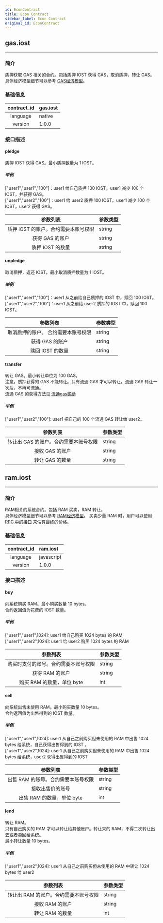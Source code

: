 ```yaml
---
id: EconContract
title: Econ Contract
sidebar_label: Econ Contract
original_id: EconContract
---
```


## gas.iost
---

### 简介
质押获取 GAS 相关的合约。包括质押 IOST 获得 GAS，取消质押，转让 GAS。   
具体经济模型细节可以参考 [GAS经济模型](../2-intro-of-iost/Economic-model/#gas奖励)。

### 基础信息
| contract_id | gas.iost |
| :----: | :------ |
| language | native |
| version | 1.0.0 |

### 接口描述

#### pledge
质押 IOST 获得 GAS。最小质押数量为 1 IOST。     
##### 举例
\["user1","user1","100"\]：user1 给自己质押 100 IOST。user1 减少 100 个 IOST，并获得 GAS。   
\["user1","user2","100"\]：user1 给 user2 质押 100 IOST。user1 减少 100 个 IOST，user2 获得 GAS。

| 参数列表 | 参数类型 |
| :----: | :------ |
| 质押 IOST 的账户。合约需要本账号权限 | string |
| 获得 GAS 的账户 | string |
| 质押 IOST 的数量 | string |

#### unpledge
取消质押，返还 IOST。最小取消质押数量为 1 IOST。      
##### 举例
\["user1","user1","100"\]：user1 从之前给自己质押的 IOST 中，赎回 100 IOST。
\["user1","user2","100"\]：user1 从之前给 user2 质押的 IOST 中，赎回 100 IOST。

| 参数列表 | 参数类型 |
| :----: | :------ |
| 取消质押的账户。 合约需要本账号权限| string |
| 获得 GAS 的账户 | string |
| 赎回 IOST 的数量 | string | 


#### transfer
转让 GAS。最小转让单位为 100 GAS。   
注意，质押获得的 GAS 不能转让。只有流通 GAS 才可以转让。流通 GAS 转让一次后，不再可流通。   
流通 GAS 的获得方法见 [流通gas奖励](../Economic-model/#流通gas奖励)

##### 举例
\["user1","user2","100"\]: user1 把自己的 100 个流通 GAS 转让给 user2。
 

| 参数列表 | 参数类型 |
| :----: | :------ |
| 转让出 GAS 的账户。合约需要本账号权限 | string |
| 接收 GAS 的账户| string |
| 转让 GAS 的数量 | string |

## ram.iost
---
### 简介
RAM相关的系统合约。包括 RAM 买卖，RAM 转让。   
具体经济模型细节可以参考 [RAM经济模型](../Economic-model/#资源)。
买卖少量 RAM 时，用户可以使用 [RPC 中的接口](../6-reference/API/#getraminfo) 来估算最终的价格。 

### 基础信息
| contract_id | ram.iost |
| :----: | :------ |
| language | javascript |
| version | 1.0.0 |

### 接口描述

#### buy
向系统购买 RAM。最小购买数量 10 bytes。   
合约返回值为花费的 IOST 数量。
##### 举例
\["user1","user1",1024\]:  user1 给自己购买 1024 bytes 的 RAM
\["user1","user2",1024\]:  user1 给 user2 购买 1024 bytes 的 RAM

| 参数列表 | 参数类型 |
| :----: | :------ |
| 购买时支付的账号。合约需要本账号权限 | string |
| 获得 RAM 的账户| string |
| 购买 RAM 的数量，单位 byte | int |

#### sell
向系统出售未使用 RAM。最小购买数量 10 bytes。  
合约返回值为出售得到的 IOST 数量。
##### 举例
\["user1","user1",1024\]:  user1 从自己之前购买但未使用的 RAM 中出售 1024 bytes 给系统，自己获得出售得到的 IOST
。  
\["user1","user2",1024\]:  user1 从自己之前购买但未使用的 RAM 中出售 1024 bytes 给系统，user2 获得出售得到的 IOST

| 参数列表 | 参数类型 |
| :----: | :------ |
| 出售 RAM 的账号。合约需要本账号权限 | string |
| 接收出售价的账号 | string |
| 出售 RAM 的数量，单位 byte | int |

#### lend
转让 RAM。    
只有自己购买的 RAM 才可以转让给其他账户。转让来的 RAM，不得二次转让出去或者卖回给系统。   
最小转让数量 10 bytes。  
##### 举例
\["user1","user2",1024\]: user1 从自己之前购买但未使用的 RAM 中转让 1024 bytes 给  user2

| 参数列表 | 参数类型 |
| :----: | :------ |
| 转让出 RAM 的账户。合约需要本账号权限 | string |
| 接收 RAM 的账户| string |
| 转让 RAM 的数量 | int |


